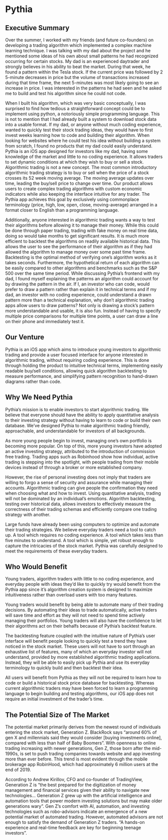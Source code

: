 # Pythia

## Executive Summary
Over the summer, I worked with my friends (and future co-founders) on developing a trading algorithm which implemented a complex machine learning technique. I was talking with my dad about the project and he mentioned some ideas of his own about small patterns he had recognized occurring for certain stocks. My dad is an experienced daytrader and strongly believes in his ability to beat the market. During that week, he found a pattern within the Tesla stock. If the current price was followed by 2 5-minute decreases in price but the volume of transactions increased during that time frame, the next 5-minutes was most likely going to see an increase in price. I was interested in the patterns he had seen and he asked me to build and test his algorithm since he could not code. 

When I built his algorithm, which was very basic conceptually, I was surprised to find how tedious a straightforward concept could be to implement using python, a notoriously simple programming language. This is not to mention that I had already built a system to download stock data into a usable format. If my dad, or anyone without much coding experience, wanted to quickly test their stock trading ideas, they would have to first invest weeks learning how to code and building their algorithm. When looking for websites where he could test his idea without building a system from scratch, I found no products that my dad could easily understand.
Pythia is an iOS app designed for investors like my dad, having some knowledge of the market and little to no coding experience. It allows traders to set dynamic conditions at which they wish to buy or sell a stock. Algorithmic trading is not a new concept. The most common introductory algorithmic trading strategy is to buy or sell when the price of a stock crosses its 52 week moving average. The moving average updates over time, leading the buy/sell price to change over time. Our product allows users to create complex trading algorithms with custom economic indicators while also keeping the interface intuitive for any trader. The Pythia app achieves this goal by exclusively using commonplace terminology (price, high, low, open, close, moving-average) arranged in a format closer to English than a programming language.

Additionally, anyone interested in algorithmic trading wants a way to test their algorithms before allowing it to manage their money. While this could be done through paper trading, trading with fake money on real time data, doing so would take months to get significant results. It is much more efficient to backtest the algorithms on readily available historical data. This allows the user to see the performance of their algorithm as if they had allowed the algorithm to manage money over some past time frame. Backtesting is the optimal method of verifying one’s algorithm works as it takes seconds. Furthermore, the hypothetical return of each algorithm can be easily compared to other algorithms and benchmarks such as the S&P 500 over the same time period.
While discussing Pythia’s frontend with my dad, I found myself explaining the patterns an algorithm could account for by drawing the pattern in the air. If I, an investor who can code, would prefer to draw a pattern rather than explain it in technical terms and if my dad, an investor with no coding experience, could understand a drawn pattern more than a technical explanation, why don’t algorithmic trading apps allow users to draw patterns? Not only is drawing a stock’s pattern more understandable and usable, it is also fun. Instead of having to specify multiple price comparisons for multiple time points, a user can draw a line on their phone and immediately test it. 

## Our Venture
Pythia is an iOS app which aims to introduce young investors to algorithmic trading and provide a user focused interface for anyone interested in algorithmic trading, without requiring coding experience. This is done through holding the product to intuitive technical terms, implementing easily readable buy/sell conditions, allowing quick algorithm backtesting to measure performance, and simplifying pattern recognition to hand-drawn diagrams rather than code.

## Why We Need Pythia
Pythia’s mission is to enable investors to start algorithmic trading. We believe that everyone should have the ability to apply quantitative analysis to their investing strategy without having to learn to code or build their own database. We’ve designed Pythia to make algorithmic trading friendly, approachable, and understandable for investors of all backgrounds.

As more young people begin to invest, managing one’s own portfolio is becoming more popular. On top of this, more young investors have adopted an active investing strategy, attributed to the introduction of commission free trading. Trading apps such as Robinhood show how individual, active trading is stepping into the spotlight, with people trading from their mobile devices instead of through a broker or more established company. 

However, the rise of personal investing does not imply that traders are willing to forgo a sense of security and assurance while managing their accounts. Algorithmic trading can give people the confirmation they need when choosing what and how to invest. Using quantitative analysis, trading will not be dominated by an individual’s emotions. Algorithm backtesting, testing over historical data, allows investors to effectively measure the correctness of their trading schemas and efficiently compare one trading strategy with another.

Large funds have already been using computers to optimize and automate their trading strategies. We believe everyday traders need a tool to catch up. A tool which requires no coding experience. A tool which takes less than five minutes to understand. A tool which is simple, yet robust enough to capture the intricacies of the stock market. Pythia was carefully designed to meet the requirements of these everyday traders.

## Who Would Benefit
Young traders, algorithm traders with little to no coding experience, and everyday people with ideas they’d like to quickly try would benefit from the Pythia app since it’s algorithm creation system is designed to maximize intuitiveness rather than overload users with too many features. 

Young traders would benefit by being able to automate many of their trading decisions. By automating their ideas to trade automatically, active traders will save time and effort as they will not need to spend time actively managing their portfolios. Young traders will also have the confidence to let their algorithms act on their behalfs because of Pythia’s backtest feature. 

The backtesting feature coupled with the intuitive nature of Pythia’s user interface will benefit people looking to quickly test a trend they have noticed in the stock market. These users will not have to sort through an exhaustive list of features, many of which an everyday investor will not understand, provided by more established algorithmic trading applications. Instead, they will be able to easily pick up Pythia and use its everyday terminology to quickly build and then backtest their idea. 

All users will benefit from Pythia as they will not be required to learn how to code or build a historical stock price database for backtesting. Whereas current algorithmic traders may have been forced to learn a programming language to begin building and testing algorithms, our iOS app does not require an initial investment of the trader’s time.

## The Potential Size of The Market
The potential market primarily derives from the newest round of individuals entering the stock market, Generation Z. BlackRock says “around 60% of gen X and millennials said they would consider [buying investments online], compared with less than half of Baby Boomers”. With openness to online trading increasing with newer generations, Gen Z, those born after the mid-1990s, is set to push trading companies towards website and app investing more than ever before. This trend is most evident through the mobile brokerage app RobinHood, which had approximately 6 million users at the end of 2019.

According to Andrew Kirillov, CFO and co-founder of TradingView, Generation Z is “the best prepared for the digitization of money management and financial services given their ability to navigate new technologies… Generation Z grew up with the artificial intelligence and automation tools that power modern investing solutions but may make older generations wary”. Gen Z’s comfort with AI, automation, and investing technologies such as robo-advisors indicate an emergence of a new potential market of automated trading. However, automated advisors are not enough to satisfy the demand of Generation Z traders. “A hands-on experience and real-time feedback are key for beginning teenage investors”. 
